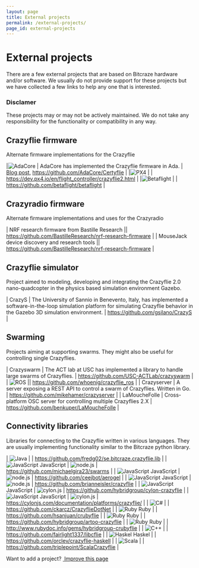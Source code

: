 ```yaml
---
layout: page
title: External projects
permalink: /external-projects/
page_id: external-projects
---
```


# External projects

There are a few external projects that are based on Bitcraze hardware and/or software.
We usually do not provide support for these projects but we have collected a few
links to help any one that is interested.

### Disclamer
These projects may or may not be actively maintained. We do not take any
responsibility for the functionality or compatibility in any way.

## Crazyflie firmware

Alternate firmware implementations for the Crazyflie

|![AdaCore](/images/icons/adacore_32.png)            | AdaCore has implemented the Crazyflie firmware in Ada. | [Blog post](http://blog.adacore.com/how-to-prevent-drone-crashes-using-spark), <https://github.com/AdaCore/Certyflie> |
|![PX4](/images/icons/px4_32.png)               |                                                        | <https://dev.px4.io/en/flight_controller/crazyflie2.html>                                                             |
|![Betaflight](/images/icons/betaflight_32.png) |                                                        | <https://github.com/betaflight/betaflight>                                                                            |

## Crazyradio firmware

Alternate firmware implementations and uses for the Crazyradio

| NRF research firmware from Bastille Research  || <https://github.com/BastilleResearch/nrf-research-firmware> |
| MouseJack device discovery and research tools || <https://github.com/BastilleResearch/nrf-research-firmware> |

## Crazyflie simulator

Project aimed to modeling, developing and integrating the Crazyflie 2.0 nano-quadcopter in the physics based simulation environment Gazebo. 
 
| CrazyS | The University of Sannio in Benevento, Italy, has implemented a software-in-the-loop simulation platform for simulating Crazyflie behavior in the Gazebo 3D simulation environment. | <https://github.com/gsilano/CrazyS> |

## Swarming

Projects aiming at supporting swarms. They might also be useful for controlling single Crazyflies.

| Crazyswarm | The ACT lab at USC has implemented a library to handle large swarms of Crazyflies. | <https://github.com/USC-ACTLab/crazyswarm> |
| ![ROS](/images/icons/ros_32.png) || <https://github.com/whoenig/crazyflie_ros> |
| Crazyserver | A server exposing a REST API to control a swarm of Crazyflies. Written in Go. | <https://github.com/mikehamer/crazyserver> |
| LaMoucheFolle | Cross-platform OSC server for controlling multiple Crazyflies 2.X | <https://github.com/benkuper/LaMoucheFolle> |

## Connectivity libraries

Libraries for connecting to the Crazyflie written in various languages. They are
usually implementing functionality similar to the Bitcraze python library.

| ![Java](/images/icons/java_32.png)                        |                                         | <https://github.com/fredg02/se.bitcraze.crazyflie.lib>   |
| ![JavaScript](/images/icons/javascript_32.png) JavaScript | ![node.js](/images/icons/node_32.png)   | <https://github.com/michaelgira23/swarms>                |
| ![JavaScript](/images/icons/javascript_32.png) JavaScript | ![node.js](/images/icons/node_32.png)   | <https://github.com/ceejbot/aerogel>                     |
| ![JavaScript](/images/icons/javascript_32.png) JavaScript | ![node.js](/images/icons/node_32.png)   | <https://github.com/brianneisler/crazyflie>              |
| ![JavaScript](/images/icons/javascript_32.png) JavaScript | ![cylon.js](/images/icons/cylon_32.png) | <https://github.com/hybridgroup/cylon-crazyflie>         |
| ![JavaScript](/images/icons/javascript_32.png) JavaScript | ![cylon.js](/images/icons/cylon_32.png) | <https://cylonjs.com/documentation/platforms/crazyflie/> |
| ![C#](/images/icons/c_sharp_32.png)                       |                                         | <https://github.com/ckarcz/CrazyflieDotNet>              |
| ![Ruby](/images/icons/ruby_32.png) Ruby                   |                                         | <https://github.com/hsanjuan/crubyflie>                  |
| ![Ruby](/images/icons/ruby_32.png) Ruby                   |                                         | <https://github.com/hybridgroup/artoo-crazyflie>         |
| ![Ruby](/images/icons/ruby_32.png) Ruby                   |                                         | <http://www.rubydoc.info/gems/hybridgroup-crubyflie>     |
| ![C++](/images/icons/c_plus_plus_32.png)                  |                                         | <https://github.com/fairlight1337/libcflie>              |
| ![Haskel](/images/icons/haskell.png) Haskel               |                                         | <https://github.com/orclev/crazyflie-haskell>            |
| ![Scala](/images/icons/scala_32.png)                      |                                         | <https://github.com/triplepoint/ScalaCrazyflie>          |

<div class="col-md-12">
  <p class="text-right">Want to add a project? <a href="https://github.com/bitcraze/bitcraze-website/edit/master/src/{{page.path}}"><i class="fa fa-pencil"></i> &nbsp;Improve this page</a></p>
</div>
